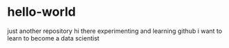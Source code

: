 # hello-world
just another repository
hi there 
experimenting and learning github
i want to learn to become a data scientist
